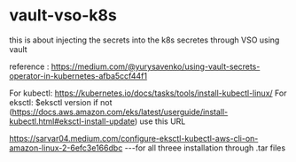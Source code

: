 # vault-vso-k8s
this is about injecting the secrets into the k8s secretes through VSO using vault 



reference : <https://medium.com/@yurysavenko/using-vault-secrets-operator-in-kubernetes-afba5ccf44f1>


For kubectl: https://kubernetes.io/docs/tasks/tools/install-kubectl-linux/
For eksctl: $eksctl version  if not (https://docs.aws.amazon.com/eks/latest/userguide/install-kubectl.html#eksctl-install-update) use this URL

https://sarvar04.medium.com/configure-eksctl-kubectl-aws-cli-on-amazon-linux-2-6efc3e166dbc ---for all threee installation through .tar files 
